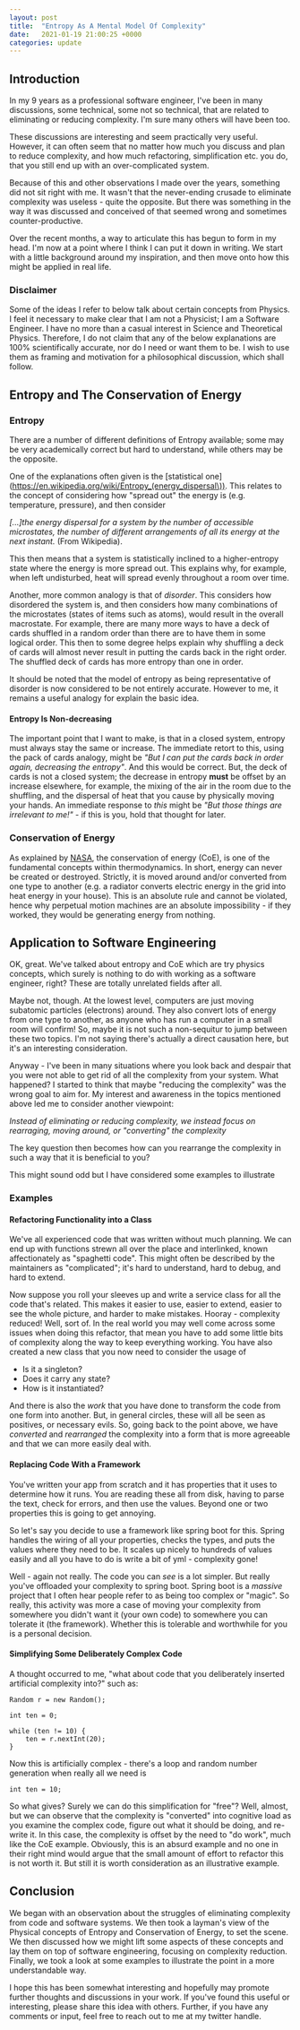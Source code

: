 ```yaml
---
layout: post
title:  "Entropy As A Mental Model Of Complexity"
date:   2021-01-19 21:00:25 +0000
categories: update
---
```

## Introduction
In my 9 years as a professional software engineer, I've been in many discussions, some technical, some not so technical,
that are related to eliminating or reducing complexity. I'm sure many others will have been too.

These discussions are interesting and seem practically very useful. However, it can often seem that no matter
how much you discuss and plan to reduce complexity, and how much refactoring, simplification etc. you do, that you still
end up with an over-complicated system.

Because of this and other observations I made over the years, something did not sit right with me. It wasn't that
the never-ending crusade to eliminate complexity was useless - quite the opposite. But there was something in the way it was discussed
and conceived of that seemed wrong and sometimes counter-productive.

Over the recent months, a way to articulate this has begun to form in my head. I'm now at a point where I think I can
put it down in writing. We start with a little background around my inspiration, and then move onto how this might be
applied in real life.

### Disclaimer
Some of the ideas I refer to below talk about certain concepts from Physics. I feel it necessary to make clear that I am
not a Physicist; I am a Software Engineer. I have no more than a casual interest in Science and Theoretical Physics. Therefore,
I do not claim that any of the below explanations are 100% scientifically accurate, nor do I need or want them to be. I wish to use them
as framing and motivation for a philosophical discussion, which shall follow.

## Entropy and The Conservation of Energy

### Entropy
There are a number of different definitions of Entropy available; some may be very academically correct but hard to understand,
while others may be the opposite.

One of the explanations often given is the [statistical one](https://en.wikipedia.org/wiki/Entropy_(energy_dispersal\)).
This relates to the concept of considering how "spread out" the energy is (e.g. temperature, pressure), and then consider

*[...]the energy dispersal for a system by the number of accessible microstates, the number of different arrangements
of all its energy at the next instant.* (From Wikipedia).

This then means that a system is statistically inclined to a higher-entropy state where the energy is more spread out.
This explains why, for example, when left undisturbed, heat will spread evenly throughout a room over time.

Another, more common analogy is that of *disorder*. This considers how disordered the system is, and then considers how many
combinations of the microstates (states of items such as atoms), would result in the overall macrostate. For example, 
there are many more ways to have a deck of cards shuffled in a random order than there are to have them in some logical order.
This then to some degree helps explain why shuffling a deck of cards will almost never result in putting the cards back in the right order.
The shuffled deck of cards has more entropy than one in order.

It should be noted that the model of entropy as being representative of disorder is now considered to be not entirely accurate.
However to me, it remains a useful analogy for explain the basic idea.

#### Entropy Is Non-decreasing
The important point that I want to make, is that in a closed system, entropy must always stay the same or increase.
The immediate retort to this, using the pack of cards analogy, might be *"But I can put the cards back in order again,
decreasing the entropy"*. And this would be correct. But, the deck of cards is not a closed system; the decrease in
entropy **must** be offset by an increase elsewhere, for example, the mixing of the air in the room due to the shuffling,
and the dispersal of heat that you cause by physically moving your hands. An immediate response to *this* might be
*"But those things are irrelevant to me!"* - if this is you, hold that thought for later.

### Conservation of Energy
As explained by [NASA](https://www.grc.nasa.gov/WWW/K-12/airplane/thermo1f.html), the conservation of energy (CoE), is one
of the fundamental concepts within thermodynamics. In short, energy can never be created or destroyed. Strictly, it is moved around
and/or converted from one type to another (e.g. a radiator converts electric energy in the grid into heat energy in your house).
This is an absolute rule and cannot be violated, hence why perpetual motion machines are an absolute impossibility - if
they worked, they would be generating energy from nothing.

## Application to Software Engineering
OK, great. We've talked about entropy and CoE which are try physics concepts, which surely is nothing to do with working as a
software engineer, right? These are totally unrelated fields after all.

Maybe not, though. At the lowest level, computers are just moving subatomic particles (electrons) around. They also convert
lots of energy from one type to another, as anyone who has run a computer in a small room will confirm! So, maybe it is not
such a non-sequitur to jump between these two topics. I'm not saying there's actually a direct causation here, but it's
an interesting consideration.

Anyway - I've been in many situations where you look back and despair that you were not able to get rid of all the complexity
from your system. What happened? I started to think that maybe "reducing the complexity" was the wrong goal to aim for.
My interest and awareness in the topics mentioned above led me to consider another viewpoint:

*Instead of eliminating or reducing complexity, we instead focus on rearraging, moving around, or "converting" the complexity*

The key question then becomes how can you rearrange the complexity in such a way that it is beneficial to you?

This might sound odd but I have considered some examples to illustrate

### Examples

#### Refactoring Functionality into a Class
We've all experienced code that was written without much planning. We can end up with functions strewn all over the place
and interlinked, known affectionately as "spaghetti code". This might often be described by the maintainers as "complicated";
it's hard to understand, hard to debug, and hard to extend.

Now suppose you roll your sleeves up and write a service class for all the code that's related. This makes it easier to use,
easier to extend, easier to see the whole picture, and harder to make mistakes. Hooray - complexity reduced! Well, sort of.
In the real world you may well come across some issues when doing this refactor, that mean you have to add some little bits of complexity
along the way to keep everything working. You have also created a new class that you now need to consider the usage of
- Is it a singleton?
- Does it carry any state?
- How is it instantiated?

And there is also the *work* that you have done to transform the code from one form into another. But, in general circles, these will all be seen as positives,
or necessary evils. So, going back to the point above, we have *converted* and *rearranged* the complexity into a form
that is more agreeable and that we can more easily deal with.

#### Replacing Code With a Framework
You've written your app from scratch and it has properties that it uses to determine how it runs. You are reading these all from disk,
having to parse the text, check for errors, and then use the values. Beyond one or two properties this is going to get annoying.

So let's say you decide to use a framework like spring boot for this. Spring handles the wiring of all your properties, checks the types,
and puts the values where they need to be. It scales up nicely to hundreds of values easily and all you have to do is write a bit of 
yml - complexity gone!

Well - again not really. The code you can *see* is a lot simpler. But really you've offloaded your complexity to spring boot.
Spring boot is a *massive* project that I often hear people refer to as being too complex or "magic". So really, this
activity was more a case of moving your complexity from somewhere you didn't want it (your own code) to somewhere you
can tolerate it (the framework). Whether this is tolerable and worthwhile for you is a personal decision.

#### Simplifying Some Deliberately Complex Code
A thought occurred to me, "what about code that you deliberately inserted artificial complexity into?" such as:

    Random r = new Random();
    
    int ten = 0;
    
    while (ten != 10) {
        ten = r.nextInt(20);
    }

Now this is artificially complex - there's a loop and random number generation when really all we need is

    int ten = 10;
    
So what gives? Surely we can do this simplification for "free"? Well, almost, but we can observe that the complexity is
"converted" into cognitive load as you examine the complex code, figure out what it should be doing, and re-write it. In this case,
the complexity is offset by the need to "do work", much like the CoE example. Obviously, this is an absurd example and
no one in their right mind would argue that the small amount of effort to refactor this
is not worth it. But still it is worth consideration as an illustrative example.

## Conclusion
We began with an observation about the struggles of eliminating complexity from code and software systems. We then took
a layman's view of the Physical concepts of Entropy and Conservation of Energy, to set the scene. We then discussed how
we might lift some aspects of these concepts and lay them on top of software engineering, focusing on complexity reduction.
Finally, we took a look at some examples to illustrate the point in a more understandable way.

I hope this has been somewhat interesting and hopefully may promote further thoughts and discussions in your work.
If you've found this useful or interesting, please share this idea with others. Further, if you have any comments or input,
feel free to reach out to me at my twitter handle.